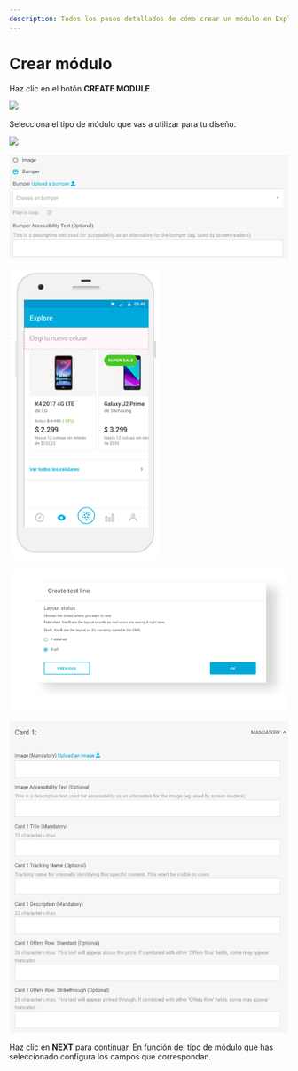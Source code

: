 ```yaml
---
description: Todos los pasos detallados de cómo crear un módulo en Explore CMS.
---
```


# Crear módulo

Haz clic en el botón **CREATE MODULE**.

![](https://lh4.googleusercontent.com/-_WEE_LoNyKgtoauxv4Ba93lJjbWhf15CcBgaWMiAPThZbmdB67smnSzek3lv41GT5e0Bl93hEQRUF1QJyZ4iVAhQP1lcg44nbRt3J_L86V5-uv1MSXOBXhZeBwYiYOfWGtd0QNb)

Selecciona el tipo de módulo que vas a utilizar para tu diseño.

![](https://lh3.googleusercontent.com/GDHDqVX-K1wnxNozK7yrYOjWk2VOqpJO3Ayeo5OzbGPw9sUG-6S0rhKJA7ntvRtKbejn8Lm0z9G32JzGZYKycYiP593Dyd6zc7PsptCI6FjLLBi_snn6ZdkweHI-RBiofHPawVQN)

![Featured Content](../../.gitbook/assets/image%20%2821%29.png)

![Vertical Cards](../../.gitbook/assets/image%20%2879%29.png)

![Rows](../../.gitbook/assets/image%20%2866%29.png)

![Banner](../../.gitbook/assets/image%20%2851%29.png)

Haz clic en **NEXT** para continuar. En función del tipo de módulo que has seleccionado configura los campos que correspondan.





